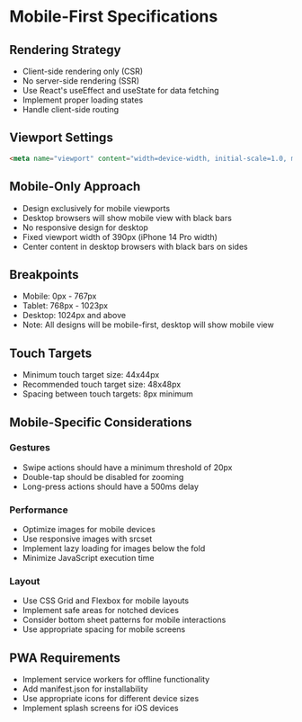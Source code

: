# Mobile-First Specifications

## Rendering Strategy
- Client-side rendering only (CSR)
- No server-side rendering (SSR)
- Use React's useEffect and useState for data fetching
- Implement proper loading states
- Handle client-side routing

## Viewport Settings
```html
<meta name="viewport" content="width=device-width, initial-scale=1.0, maximum-scale=1.0, user-scalable=no">
```

## Mobile-Only Approach
- Design exclusively for mobile viewports
- Desktop browsers will show mobile view with black bars
- No responsive design for desktop
- Fixed viewport width of 390px (iPhone 14 Pro width)
- Center content in desktop browsers with black bars on sides

## Breakpoints
- Mobile: 0px - 767px
- Tablet: 768px - 1023px
- Desktop: 1024px and above
- Note: All designs will be mobile-first, desktop will show mobile view

## Touch Targets
- Minimum touch target size: 44x44px
- Recommended touch target size: 48x48px
- Spacing between touch targets: 8px minimum

## Mobile-Specific Considerations
### Gestures
- Swipe actions should have a minimum threshold of 20px
- Double-tap should be disabled for zooming
- Long-press actions should have a 500ms delay

### Performance
- Optimize images for mobile devices
- Use responsive images with srcset
- Implement lazy loading for images below the fold
- Minimize JavaScript execution time

### Layout
- Use CSS Grid and Flexbox for mobile layouts
- Implement safe areas for notched devices
- Consider bottom sheet patterns for mobile interactions
- Use appropriate spacing for mobile screens

## PWA Requirements
- Implement service workers for offline functionality
- Add manifest.json for installability
- Use appropriate icons for different device sizes
- Implement splash screens for iOS devices 